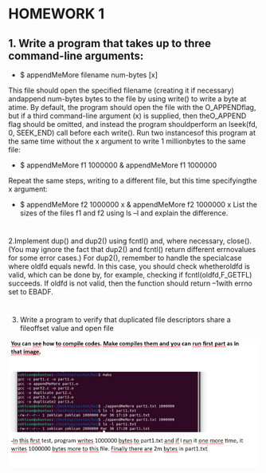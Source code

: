 
# HOMEWORK 1
## 1. Write a program that takes up to three command-line arguments:

- $ appendMeMore filename num-bytes [x]

This file should open the specified filename (creating it if necessary) andappend num-bytes bytes to the file by using  write()  to write a byte at atime. By default, the program should open the file with the  O_APPENDflag,   but   if   a   third   command-line   argument   (x)   is   supplied,   then   theO_APPEND  flag   should   be   omitted,   and   instead   the   program   shouldperform an lseek(fd, 0, SEEK_END) call before each write(). Run two instancesof this program at the same time without the x argument to write 1 millionbytes to the same file:

- $ appendMeMore f1 1000000 & appendMeMore f1 1000000

Repeat the same steps, writing to a different file, but this time specifyingthe x argument:
- $ appendMeMore f2 1000000 x & appendMeMore f2 1000000 x
List the sizes of the files f1 and f2 using ls –l and explain the difference.

#
#
2.Implement  dup()  and  dup2()  using  fcntl()  and,   where  necessary,  close().(You   may     ignore   the   fact   that  dup2()  and  fcntl()  return   different  errnovalues for some error cases.) For dup2(), remember to handle the specialcase   where  oldfd  equals  newfd.   In   this   case,   you   should   check   whetheroldfd  is valid, which can be done by, for example, checking if  fcntl(oldfd,F_GETFL) succeeds. If oldfd is not valid, then the function should return –1with errno set to EBADF.
#
#
3. Write a program to verify that duplicated file descriptors share a fileoffset value and open file
<img src="screenshots/part1-1.png">
